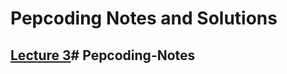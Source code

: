 # Pepcoding Notes and Solutions

## [Lecture 3](Lecture%203/README.md)#   P e p c o d i n g - N o t e s  
 